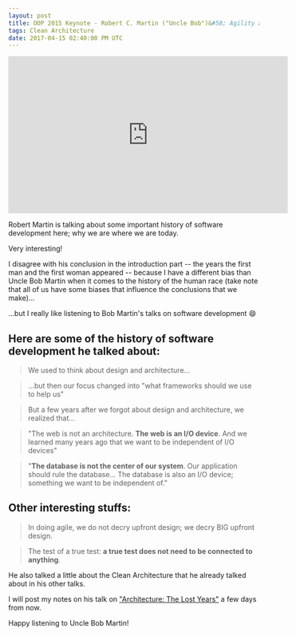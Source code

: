 ```yaml
---
layout: post
title: OOP 2015 Keynote - Robert C. Martin ("Uncle Bob")&#58; Agility and Architecture
tags: Clean Architecture
date: 2017-04-15 02:40:00 PM UTC
---
```


<!-- April 15, 2017 10:40:00 PM Philippine Time -->


<iframe width="560" height="315" src="https://www.youtube.com/embed/0oGpWmS0aYQ" frameborder="0" allowfullscreen></iframe>

Robert Martin is talking about some important history of software development here; why we are where we are today.

Very interesting!

I disagree with his conclusion in the introduction part -- the years the first man and the first woman appeared -- because I have a different bias than Uncle Bob Martin when it comes to the history of the human race (take note that all of us have some biases that influence the conclusions that we make)...

...but I really like listening to Bob Martin's talks on software development :smile:

<!--more-->

## Here are some of the history of software development he talked about:

> We used to think about design and architecture...

> ...but then our focus changed into "what frameworks should we use to help us" 

> But a few years after we forgot about design and architecture, we realized that...

> "The web is not an architecture. **The web is an I/O device**. And we learned many years ago that we want to be independent of I/O devices"

> "**The database is not the center of our system**. Our application should rule the database... The database is also an I/O device; something we want to be independent of."


## Other interesting stuffs:

> In doing agile, we do not decry upfront design; we decry BIG upfront design.

> The test of a true test: **a true test does not need to be connected to anything**.

He also talked a little about the Clean Architecture that he already talked about in his other talks.

I will post my notes on his talk on ["Architecture: The Lost Years"](https://www.youtube.com/watch?v=Nsjsiz2A9mg) a few days from now.

Happy listening to Uncle Bob Martin!
